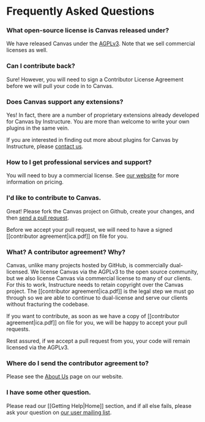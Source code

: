 Frequently Asked Questions
=====

### What open-source license is Canvas released under?

We have released Canvas under the [AGPLv3](http://www.gnu.org/licenses/agpl.html). Note that we sell commercial licenses as well.

### Can I contribute back?

Sure! However, you will need to sign a Contributor License Agreement before we will pull your code in to Canvas.

### Does Canvas support any extensions?

Yes! In fact, there are a number of proprietary extensions already developed for Canvas by Instructure. You are more than welcome to write your own plugins in the same vein.

If you are interested in finding out more about plugins for Canvas by Instructure, please [contact us](http://www.instructure.com/).

### How to I get professional services and support?

You will need to buy a commercial license. See [our website](http://www.instructure.com/) for more information on pricing.

### I'd like to contribute to Canvas.

Great! Please fork the Canvas project on Github, create your changes, and then [send a pull request](http://help.github.com/pull-requests/). 

Before we accept your pull request, we will need to have a signed [[contributor agreement|ica.pdf]] on file for you.

### What? A contributor agreement? Why?

Canvas, unlike many projects hosted by GitHub, is commercially dual-licensed. We license Canvas via the AGPLv3 to the open source community, but we also license Canvas via commercial license to many of our clients. For this to work, Instructure needs to retain copyright over the Canvas project. The [[contributor agreement|ica.pdf]] is the legal step we must go through so we are able to continue to dual-license and serve our clients without fracturing the codebase.

If you want to contribute, as soon as we have a copy of [[contributor agreement|ica.pdf]] on file for you, we will be happy to accept your pull requests.

Rest assured, if we accept a pull request from you, your code will remain licensed via the AGPLv3.

### Where do I send the contributor agreement to?

Please see the [About Us](http://www.instructure.com/about-us) page on our website.

### I have some other question.

Please read our [[Getting Help|Home]] section, and if all else fails, please ask your question on [our user mailing list](http://groups.google.com/group/canvas-lms-users).
